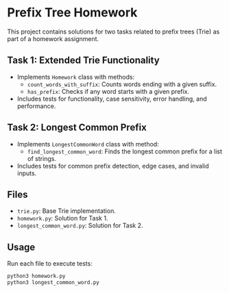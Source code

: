 # Prefix Tree Homework

This project contains solutions for two tasks related to prefix trees (Trie) as part of a homework assignment.

## Task 1: Extended Trie Functionality
- Implements `Homework` class with methods:
  - `count_words_with_suffix`: Counts words ending with a given suffix.
  - `has_prefix`: Checks if any word starts with a given prefix.
- Includes tests for functionality, case sensitivity, error handling, and performance.

## Task 2: Longest Common Prefix
- Implements `LongestCommonWord` class with method:
  - `find_longest_common_word`: Finds the longest common prefix for a list of strings.
- Includes tests for common prefix detection, edge cases, and invalid inputs.

## Files
- `trie.py`: Base Trie implementation.
- `homework.py`: Solution for Task 1.
- `longest_common_word.py`: Solution for Task 2.

## Usage
Run each file to execute tests:
```bash
python3 homework.py
python3 longest_common_word.py
```